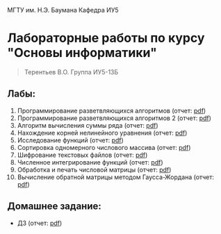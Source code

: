 МГТУ им. Н.Э. Баумана Кафедра ИУ5

# Лабораторные работы по курсу "Основы информатики"

> Терентьев В.О. Группа ИУ5-13Б

## Лабы:

1. Программирование разветвляющихся алгоритмов (отчет: [pdf](./lab1/lab1.pdf))
2. Программирование разветвляющихся алгоритмов 2 (отчет: [pdf](./lab2/lab2.pdf))
3. Алгоритм вычисления суммы ряда (отчет: [pdf](./lab3/lab3.pdf))
4. Нахождение корней нелинейного уравнения (отчет: [pdf](./lab4/lab4.pdf))
5. Исследование функций (отчет: [pdf](./lab5/lab5.pdf))
6. Сортировка одномерного числового массива (отчет: [pdf](./lab6/lab6.pdf))
7. Шифрование текстовых файлов (отчет: [pdf](./lab7/lab7.pdf))
8. Численное интегрирование функций (отчет: [pdf](./lab8/lab8.pdf))
9. Обработка и печать числовой матрицы (отчет: [pdf](./lab9/lab9.pdf))
10. Вычисление обратной матрицы методом Гаусса-Жордана (отчет: [pdf](./lab10/lab10.pdf))

## Домашнее задание:

- ДЗ (отчет: [pdf](./homework/homework.pdf))